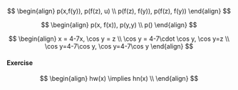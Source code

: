 
$$
\begin{align}
p(x,f(y)), p(f(z), u) \\
p(f(z), f(y)), p(f(z), f(y))
\end{align}
$$

$$
\begin{align}
p(x, f(x)), p(y,y) \\
p()
\end{align}
$$

$$
\begin{align}
x = 4-7x, \cos y = z  \\
\cos y = 4-7\cdot \cos y, \cos y=z \\
\cos y=4-7\cos y, \cos y=4-7\cos y
\end{align}
$$



#### Exercise

$$
\begin{align}
hw(x) \implies hn(x) \\
\end{align}
$$
